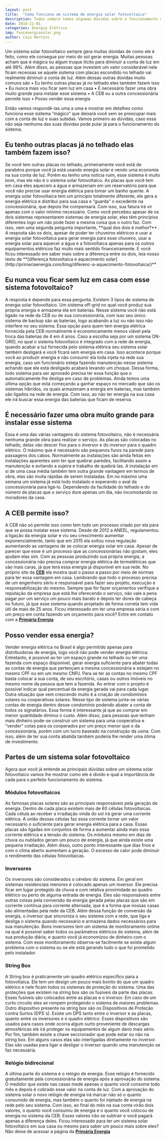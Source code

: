```yaml
---
layout: post
title:  "Como funciona um sistema de energia solar fotovoltaica"
description: Todos sempre temos algumas dúvidas sobre o funcionamento de um sistema de energia solar fotovoltaica, entenda tudo sobre ele[...]
date: 2018-11-01
categories: Energia Elétrica
img: funcenergiasolar.png
author: Caio Martins
---
```



Um sistema solar fotovoltaico sempre gera muitas dúvidas de como ele é feito, como ele consegue por meio do sol gerar energia. Muitas pessoas acham que é mágica ou algum truque ilícito para diminuir a conta de luz em até 99%. Além disso, as pessoas que investem um valor considerável nele ficam receosas se aquele sistema com placas escondido no telhado vai realmente diminuir a conta de luz. 
Além dessas outras dúvidas muito comuns são
•	Eu tenho outras placas já no telhado eles também fazem isso
•	Eu nunca mais vou ficar sem luz em casa
•	É necessário fazer uma obra muito grande para instalar esse sistema
•	A CEB ou a outra concessionária permite isso
•	Posso vender essa energia

Então vamos respondê-las uma a uma e mostrar em detalhes como funciona esse sistema “mágico” que deixará você sem se preocupar mais com a conta de luz e suas subidas. Vamos primeiro as dúvidas, caso essa não seja nenhuma das suas dúvidas pode pular já para o funcionamento do sistema.

<h2> Eu tenho outras placas já no telhado elas também fazem isso? </h2>
Se você tem outras placas no telhado, primeiramente você está de parabéns porque você já está usando energia solar e vendo uma economia na sua conta de luz. Porém eu tenho uma notícia ruim, esse sistema é muito bom, mas ele não é o sistema solar fotovoltaico. As placas que você tem em casa eles aquecem a água e armazenam em um reservatório para que você não precise usar energia elétrica para tomar um banho quente.
A energia solar fotovoltaica tem um princípio totalmente diferente, ele gera a energia elétrica e distribui para sua casa e “guarda” o excedente na concessionária, que depois lhe compensará. Com isso, sua fatura irá vir apenas com o valor mínimo necessário.
Como você percebeu apesar de os dois sistemas representarem sistemas de energia solar, eles têm princípios diferentes logo um não pode fazer a mesma coisa que o outro faz. Com isso, vem uma segunda pergunta importante, **qual dos dois é melhor?** . A resposta são os dois, apesar de poder ter chuveiros elétricos e usar a energia solar fotovoltaica para gerar energia para esse chuveiro, usar a energia solar para aquecer a água e a fotovoltaica apenas para os outros equipamentos elétricos faz muito mais sentido financeiramente. 
E você ficou interessado em saber mais sobre a diferença entre os dois, leia nosso texto de **[diferença fotovoltaica e aquecimento solar](http://primariaenergia.com/blog/diferenc-a-aquecimento-fotovoltaica/)**
  
<h2> Eu nunca vou ficar sem luz em casa com esse sistema fotovoltaico? </h2>

A resposta é depende para essa pergunta. Existem 3 tipos de sistema de energia solar fotovoltaico. Um sistema off-grid no qual você produz sua própria energia e armazena ela em baterias. Nesse sistema você não está ligado na rede da CEB ou de sua concessionária, com isso seu único sistema de backup são as baterias, logo acabando a luz ou não isso não interfere no seu sistema. Essa opção para quem tem energia elétrica fornecida pela CEB normalmente é economicamente menos viável pela troca das baterias de 4 em 4 anos.
Caso a escolha seja por um sistema ON-GRID, no qual o sistema fotovoltaico é integrado com a rede de energia, quando acabar a luz fornecida pelo sistema elétrica seu sistema solar também desligará e você ficará sem energia em casa. Isso acontece porque você ao produzir energia e não consumir ela toda injeta na rede sua energia, caso um funcionário esteja fazendo manutenção nesse sistema achando que ele está desligado acabará levando um choque. Dessa forma, todo sistema para ser aprovado precisa ter essa função que o automaticamente lhe desliga em caso de problemas.
Ainda temos uma última opção que está começando a ganhar espaço no mercado que são os sistemas híbridos, os quais armazenam a energia em baterias, mas também são ligados na rede de energia. Com isso, ao não ter energia na sua casa ele irá buscar essa energia das baterias que ficam de reserva.

<h2> É necessário fazer uma obra muito grande para instalar esse sistema </h2>

Essa é uma das várias vantagens do sistema fotovoltaico, não é necessária nenhuma grande obra para realizar o serviço. As placas são colocadas no telhado, delas vão descer fios para o inversor e do inversor para o quadro elétrico. O máximo que é necessário são pequenos furos na parede para passagens dos cabos. Normalmente as instalações são ainda feitas em instalações aparentes sem ter que quebrar paredes, facilitando assim a manutenção e evitando a sujeira e trabalho de quebrá-las.
A instalação em si de uma casa média também tem outra grande vantagem em termos de obra, elas são muita rápidas de serem instaladas. Em no máximo uma semana um sistema já está todo instalado e esperando o aval da concessionária para ligá-lo. Dependendo da facilidade do telhado e do número de placas que o serviço dure apenas um dia, não incomodando os moradores da casa.
	  
<h2> A CEB permite isso? </h2>

A CEB não só permite isso como tem todo um processo criado por ela para que se possa instalar esse sistema. Desde de 2012 a ANEEL, regulamentou a ligação da energia solar e viu seu crescimento aumentar exponencialmente, tanto que em 2015 ela soltou nova regulação aumentando as vantagens de se colocar energia solar em casa. Apesar de parecer que esse é um processo que as concessionárias não gostam, eles ajudam elas sim. Com as pessoas produzindo sua própria energia, a concessionária não precisa comprar energia elétrica de termelétricas que são mais caras, já que terá essa energia já disponível em sua rede. No próprio site da **[CEB]( http://www.ceb.com.br/)** ela mostra qual o passo a passo por meio de normas para ter essa vantagem em casa. 
Lembrando que todo o processo precisa de um engenheiro sério e responsável para fazer seu projeto, execução e responsabilização do mesmo. Sempre que for fazer orçamentos verifique a reputação da empresa que está lhe oferecendo o serviço, não vale a pena pagar por um serviço um pouco mais barato e depois ter dores de cabeça no futuro, já que esse sistema quando projetado de forma correta tem vida útil de mais de 25 anos.
Ficou interessado em ter uma empresa séria e com um preço em conta fazendo um orçamento para você? Entre em contato com a **[Primária Energia]( http://primariaenergia.com/contact.html)** 

<h2> Posso vender essa energia? </h2>

Vender energia elétrica no Brasil é algo permitido apenas para distribuidoras de energia, logo você não pode vender energia elétrica. Entretanto, é possível ao ter um espaço grande no telhado ou ter uma fazenda com espaço disponível, gerar energia suficiente para abater todas as contas de energia que pertençam a mesma concessionária e estejam no mesmo CPF ou em um mesmo CNPJ. 
Para se ter as contas no mesmo CPF basta colocar a sua conta, de seu escritório, casas ou outros imóveis no mesmo nome da pessoa que tem a fazenda. Ao entrar com o projeto é possível indicar qual percentual da energia gerada vai para cada lugar. 
Outra situação que vem crescendo muito é a criação de condomínios solares ou cooperativas solares. Nesse tipo de sistema junta-se várias contas de energia dentro desse condomínio podendo abater a conta de todos os signatários. Essa forma é interessante já que ao comprar em menor quantidade diminui o custo. Além disso, para pessoas que tenham mais dinheiro pode-se construir um sistema para uma cooperativa e “vender” cotas para os cooperados por um preço menor que o da concessionária, porém com um lucro baseado na construção da usina. Com isso, além de ter sua conta abatida também poderia lhe render uma ótima de investimento.

<h2> Partes de um sistema solar fotovoltaico </h2>  
   
Agora que você já entende as principais dúvidas sobre um sistema solar fotovoltaico vamos lhe mostrar como ele é divido e qual a importância de cada para o perfeito funcionamento do sistema.   
	  
<h3> Módulos fotovoltaicos </h3>  
   
As famosas placas solares são as principais responsáveis pela geração de energia. Dentro de cada placa existem mais de 60 células fotovoltaicas. Cada célula ao receber a irradiação vinda do sol irá gerar uma corrente elétrica. A união dessas células faz essa corrente tornar um valor necessário o suficiente para gerar energia elétrica para a casa. Essas placas são ligadas em conjuntos de forma a aumentar ainda mais essa corrente elétrica e a tensão do sistema. 
Os módulos mesmo em dias de chuva ou nublados geram um pouco de energia, já que ainda existe uma pequena irradiação. Além disso, outro ponto interessante que dias frios e com o clima aberto aumentam a geração. O excesso de calor pode diminuir o rendimento das células fotovoltaicas.  
	  
<h3> Inversores </h3>  
  
Os inversores são considerados o cérebro do sistema. Em geral em sistemas residenciais menores é colocado apenas um inversor. Ele precisa ficar em lugar protegido da chuva e com relativa proximidade ao quadro elétrico ou perto de alguma entrada de energia.
Eles são responsáveis entre outras coisas pela conversão da energia gerada pelas placas que são em corrente contínua para corrente alternada, que é a forma que nossas casas são alimentadas pela rede da CEB. Além dessa função de conversão da energia, o inversor que sincroniza o seu sistema com a rede, que liga e desliga o sistema quando necessário e armazena dados necessários para sua manutenção.
Bons inversores tem um sistema de monitoramento online na qual é possível saber todos os parâmetros elétricos do sistema, além de sua produção diária, e quanto você já economizou de dinheiro com o sistema. Com esse monitoramento observa-se facilmente se existe algum problema com o sistema ou se ele está gerando tudo o que foi prometido pelo instalador.
  
<h3> String Box </h3>
  
A String box é praticamente um quadro elétrico específico para a fotovoltaica. Ele tem um design um pouco mais bonito do que um quadro elétrico e nele ficam todos os sistemas de proteção do sistema. 
Uma das proteções que existem na string box são os fusíveis da parte das placas. Esses fusíveis são colocados entre as placas e o inversor. Em caso de um curto circuito eles se rompem protegendo o sistema de maiores problemas. Outro dispositivo presente na string box são os Dispositivos de Proteção contra Surtos (DPS´s). Existe um DPS tanto entre o inversor e as placas, quanto entre os inversores e o quadro elétrico. Esses dispositivos são usados para casos onde ocorra algum surto proveniente de descargas atmosféricas ele irá proteger os equipamentos de algum dano mais sério.
Por fim, também existe a chave seccionador que pode estar ou não na string box. Em alguns casos elas são interligadas diretamente no inversor. Elas são usadas para ligar e desligar o inversor quando uma manutenção se faz necessária.
  
<h3> Relógio bidirecional </h3>  
  
A última parte do sistema é o relógio de energia. Esse relógio é fornecido gratuitamente pela concessionária de energia após a aprovação do sistema. O medidor que existe nas casas mede apenas o quanto você consome todo mês e depois é cobrado esse valor na conta de luz.  Com a aprovação do sistema solar o novo relógio de energia irá marcar não só o quanto consumido de energia, mas também o quanto foi injetado de energia na rede pelo seu sistema. Com isso, ao final do mês na sua conta virão dois valores, o quanto você consumiu de energia e o quanto você colocou de energia no sistema da CEB. Esses valores irão se subtrair e você pagará apenas a diferença deles. 
Ficou interessado para ter um sistema solar fotovoltaico em sua casa ou mesmo para saber um pouco mais sobre eles? Não deixe de acessar a página da **[Primária Energia](http://www.primariaenergia.com)** 




